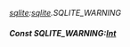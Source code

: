 _[sqlite](../../modules/sqlite/sqlite-module.md):[sqlite](../../modules/sqlite/sqlite-module.md).SQLITE\_WARNING_
##### Const SQLITE\_WARNING:[Int](../../modules/wonkey/wonkey-types-int.md)
